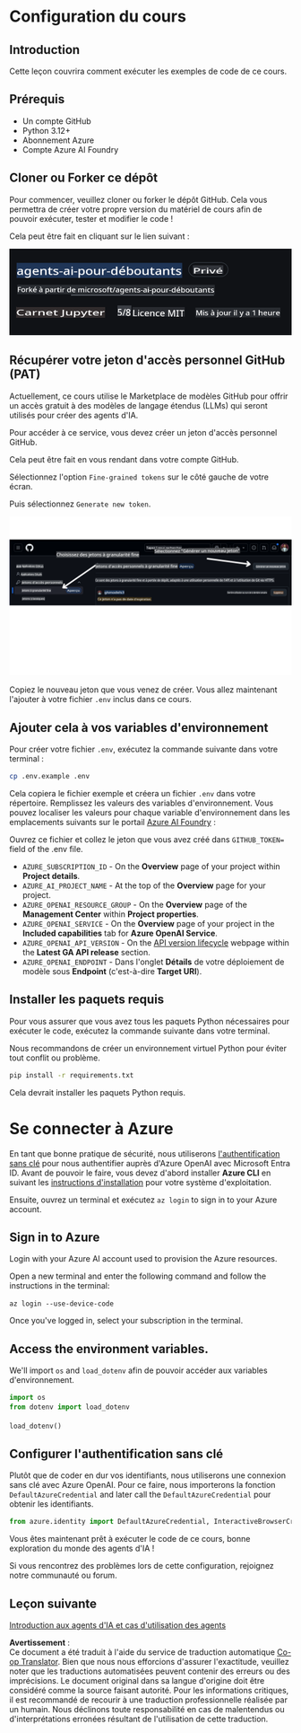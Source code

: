<!--
CO_OP_TRANSLATOR_METADATA:
{
  "original_hash": "366bc6709dd95b8a32ec7c705b0f179c",
  "translation_date": "2025-03-28T10:08:26+00:00",
  "source_file": "00-course-setup\\README.md",
  "language_code": "fr"
}
-->
# Configuration du cours

## Introduction

Cette leçon couvrira comment exécuter les exemples de code de ce cours.

## Prérequis

- Un compte GitHub
- Python 3.12+
- Abonnement Azure
- Compte Azure AI Foundry

## Cloner ou Forker ce dépôt

Pour commencer, veuillez cloner ou forker le dépôt GitHub. Cela vous permettra de créer votre propre version du matériel de cours afin de pouvoir exécuter, tester et modifier le code !

Cela peut être fait en cliquant sur le lien suivant :

![Dépôt forké](../../../translated_images/forked-repo.eea246a73044cc984a1e462349e36e7336204f00785e3187b7399905feeada07.fr.png)

## Récupérer votre jeton d'accès personnel GitHub (PAT)

Actuellement, ce cours utilise le Marketplace de modèles GitHub pour offrir un accès gratuit à des modèles de langage étendus (LLMs) qui seront utilisés pour créer des agents d'IA.

Pour accéder à ce service, vous devez créer un jeton d'accès personnel GitHub.

Cela peut être fait en vous rendant dans votre compte GitHub.

Sélectionnez l'option `Fine-grained tokens` sur le côté gauche de votre écran.

Puis sélectionnez `Generate new token`.

![Générer un jeton](../../../translated_images/generate-token.361ec40abe59b84ac68d63c23e2b6854d6fad82bd4e41feb98fc0e6f030e8ef7.fr.png)

Copiez le nouveau jeton que vous venez de créer. Vous allez maintenant l'ajouter à votre fichier `.env` inclus dans ce cours.

## Ajouter cela à vos variables d'environnement

Pour créer votre fichier `.env`, exécutez la commande suivante dans votre terminal :

```bash
cp .env.example .env
```

Cela copiera le fichier exemple et créera un fichier `.env` dans votre répertoire. Remplissez les valeurs des variables d'environnement. Vous pouvez localiser les valeurs pour chaque variable d'environnement dans les emplacements suivants sur le portail [Azure AI Foundry](https://ai.azure.com?WT.mc_id=academic-105485-koreyst) :

Ouvrez ce fichier et collez le jeton que vous avez créé dans `GITHUB_TOKEN=` field of the .env file. 
- `AZURE_SUBSCRIPTION_ID` - On the **Overview** page of your project within **Project details**.
- `AZURE_AI_PROJECT_NAME` - At the top of the **Overview** page for your project.
- `AZURE_OPENAI_RESOURCE_GROUP` - On the **Overview** page of the **Management Center** within **Project properties**.
- `AZURE_OPENAI_SERVICE` - On the **Overview** page of your project in the **Included capabilities** tab for **Azure OpenAI Service**.
- `AZURE_OPENAI_API_VERSION` - On the [API version lifecycle](https://learn.microsoft.com/azure/ai-services/openai/api-version-deprecation#latest-ga-api-release?WT.mc_id=academic-105485-koreyst) webpage within the **Latest GA API release** section.
- `AZURE_OPENAI_ENDPOINT` - Dans l'onglet **Détails** de votre déploiement de modèle sous **Endpoint** (c'est-à-dire **Target URI**).

## Installer les paquets requis

Pour vous assurer que vous avez tous les paquets Python nécessaires pour exécuter le code, exécutez la commande suivante dans votre terminal.

Nous recommandons de créer un environnement virtuel Python pour éviter tout conflit ou problème.

```bash
pip install -r requirements.txt
```

Cela devrait installer les paquets Python requis.

# Se connecter à Azure

En tant que bonne pratique de sécurité, nous utiliserons [l'authentification sans clé](https://learn.microsoft.com/azure/developer/ai/keyless-connections?tabs=csharp%2Cazure-cli?WT.mc_id=academic-105485-koreyst) pour nous authentifier auprès d'Azure OpenAI avec Microsoft Entra ID. Avant de pouvoir le faire, vous devez d'abord installer **Azure CLI** en suivant les [instructions d'installation](https://learn.microsoft.com/cli/azure/install-azure-cli?WT.mc_id=academic-105485-koreyst) pour votre système d'exploitation.

Ensuite, ouvrez un terminal et exécutez `az login` to sign in to your Azure account.

## Sign in to Azure

Login with your Azure AI account used to provision the Azure resources.

Open a new terminal and enter the following command and follow the instructions in the terminal:

`az login --use-device-code`

Once you've logged in, select your subscription in the terminal.

## Access the environment variables.

We'll import `os` and `load_dotenv` afin de pouvoir accéder aux variables d'environnement.

```python
import os
from dotenv import load_dotenv

load_dotenv()
```

## Configurer l'authentification sans clé

Plutôt que de coder en dur vos identifiants, nous utiliserons une connexion sans clé avec Azure OpenAI. Pour ce faire, nous importerons la fonction `DefaultAzureCredential` and later call the `DefaultAzureCredential` pour obtenir les identifiants.

```python
from azure.identity import DefaultAzureCredential, InteractiveBrowserCredential
```

Vous êtes maintenant prêt à exécuter le code de ce cours, bonne exploration du monde des agents d'IA !

Si vous rencontrez des problèmes lors de cette configuration, rejoignez notre communauté ou forum.

## Leçon suivante

[Introduction aux agents d'IA et cas d'utilisation des agents](../01-intro-to-ai-agents/README.md)

**Avertissement** :  
Ce document a été traduit à l'aide du service de traduction automatique [Co-op Translator](https://github.com/Azure/co-op-translator). Bien que nous nous efforcions d'assurer l'exactitude, veuillez noter que les traductions automatisées peuvent contenir des erreurs ou des imprécisions. Le document original dans sa langue d'origine doit être considéré comme la source faisant autorité. Pour les informations critiques, il est recommandé de recourir à une traduction professionnelle réalisée par un humain. Nous déclinons toute responsabilité en cas de malentendus ou d'interprétations erronées résultant de l'utilisation de cette traduction.